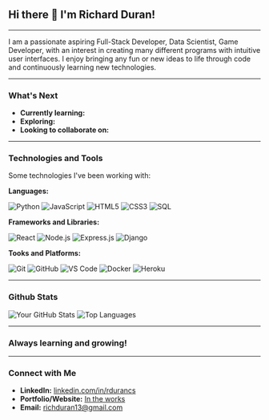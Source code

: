 ## Hi there 👋 I'm Richard Duran!

---

I am a passionate aspiring Full-Stack Developer, Data Scientist, Game Developer, with an interest in creating many different programs with intuitive user interfaces. I enjoy bringing any fun or new ideas to life through code and continuously learning new technologies. 

---

### What's Next

* **Currently learning:**
* **Exploring:** 
* **Looking to collaborate on:**

---

### Technologies and Tools

Some technologies I've been working with:

**Languages:**

![Python](https://img.shields.io/badge/Python-3776AB?style=for-the-badge&logo=python&logoColor=white)
![JavaScript](https://img.shields.io/badge/JavaScript-F7DF1E?style=for-the-badge&logo=javascript&logoColor=black)
![HTML5](https://img.shields.io/badge/HTML5-E34F26?style=for-the-badge&logo=html5&logoColor=white)
![CSS3](https://img.shields.io/badge/CSS3-1572B6?style=for-the-badge&logo=css3&logoColor=white)
![SQL](https://img.shields.io/badge/SQL-4479A1?style=for-the-badge&logo=mysql&logoColor=white)

**Frameworks and Libraries:**

![React](https://img.shields.io/badge/React-61DAFB?style=for-the-badge&logo=react&logoColor=black)
![Node.js](https://img.shields.io/badge/Node.js-339933?style=for-the-badge&logo=node.js&logoColor=white)
![Express.js](https://img.shields.io/badge/Express.js-000000?style=for-the-badge&logo=express&logoColor=white)
![Django](https://img.shields.io/badge/Django-092E20?style=for-the-badge&logo=django&logoColor=white)

**Tooks and Platforms:**

![Git](https://img.shields.io/badge/Git-F05032?style=for-the-badge&logo=git&logoColor=white)
![GitHub](https://img.shields.io/badge/GitHub-181717?style=for-the-badge&logo=github&logoColor=white)
![VS Code](https://img.shields.io/badge/VS%20Code-007ACC?style=for-the-badge&logo=visual-studio-code&logoColor=white)
![Docker](https://img.shields.io/badge/Docker-2496ED?style=for-the-badge&logo=docker&logoColor=white)
![Heroku](https://img.shields.io/badge/Heroku-430098?style=for-the-badge&logo=heroku&logoColor=white)

---

### Github Stats

![Your GitHub Stats](https://github-readme-stats.vercel.app/api?username=rduran03&show_icons=true&theme=vue&hide_border=true&count_private=true)
![Top Languages](https://github-readme-stats.vercel.app/api/top-langs/?username=rduran03&layout=compact&theme=vue&hide_border=true)

---

### Always learning and growing!

---

### Connect with Me

* **LinkedIn:** [linkedin.com/in/rdurancs](linkedin.com/in/rdurancs)
* **Portfolio/Website:** [In the works](https://www.your-website.com)
* **Email:** [richduran13@gmail.com](mailto:richduran13@gmail.com)
<!--
**rduran03/rduran03** is a ✨ _special_ ✨ repository because its `README.md` (this file) appears on your GitHub profile.

Here are some ideas to get you started:

- 🔭 I’m currently working on ...
- 🌱 I’m currently learning ...
- 👯 I’m looking to collaborate on ...
- 🤔 I’m looking for help with ...
- 💬 Ask me about ...
- 📫 How to reach me: ...
- 😄 Pronouns: ...
- ⚡ Fun fact: ...
-->
